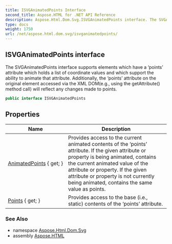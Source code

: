 ```yaml
---
title: ISVGAnimatedPoints Interface
second_title: Aspose.HTML for .NET API Reference
description: Aspose.Html.Dom.Svg.ISVGAnimatedPoints interface. The SVGAnimatedPoints interface supports elements which have a points attribute which holds a list of coordinate values and which support the ability to animate that attribute. Additionally the points attribute on the original element accessed via the XML DOMe.g. using the getAttribute method call will reflect any changes made to points
type: docs
weight: 1750
url: /net/aspose.html.dom.svg/isvganimatedpoints/
---
```

## ISVGAnimatedPoints interface

The SVGAnimatedPoints interface supports elements which have a ‘points’ attribute which holds a list of coordinate values and which support the ability to animate that attribute. Additionally, the ‘points’ attribute on the original element accessed via the XML DOM(e.g., using the getAttribute() method call) will reflect any changes made to points.

```csharp
public interface ISVGAnimatedPoints
```

## Properties

| Name | Description |
| --- | --- |
| [AnimatedPoints](../../aspose.html.dom.svg/isvganimatedpoints/animatedpoints/) { get; } | Provides access to the current animated contents of the ‘points’ attribute. If the given attribute or property is being animated, contains the current animated value of the attribute or property. If the given attribute or property is not currently being animated, contains the same value as points. |
| [Points](../../aspose.html.dom.svg/isvganimatedpoints/points/) { get; } | Provides access to the base (i.e., static) contents of the ‘points’ attribute. |

### See Also

* namespace [Aspose.Html.Dom.Svg](../../aspose.html.dom.svg/)
* assembly [Aspose.HTML](../../)
